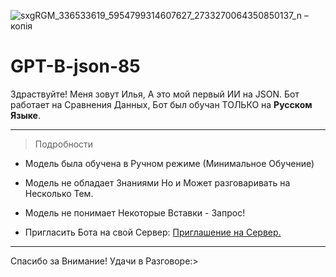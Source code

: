 ![sxgRGM_336533619_5954799314607627_2733270064350850137_n – копія](https://github.com/C4ainikT/GPT-B/assets/129612159/154c8b4f-de6c-4a58-bfd4-882db2995b5c)
# GPT-B-json-85

Здраствуйте! Меня зовут Илья, А это мой первый ИИ на JSON. Бот работает на Сравнения Данных, Бот был обучан ТОЛЬКО на __Русском Языке__.

***

> Подробности

- Модель была обучена в Ручном режиме (Минимальное Обучение)

- Модель не обладает Знаниями Но и Может разговаривать на Несколько Тем.

- Модель не понимает Некоторые Вставки - Запрос!

- Пригласить Бота на свой Сервер: [Приглашение на Сервер.](https://discord.com/api/oauth2/authorize?client_id=1150759440983789620&permissions=3072&scope=bot)

***

Спасибо за Внимание! Удачи в Разговоре:>

